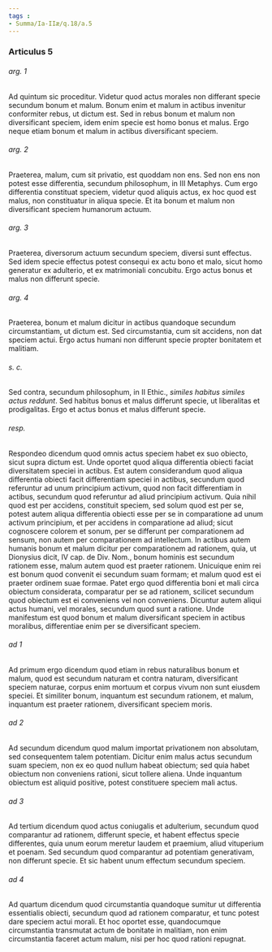 ```yaml
---
tags : 
- Summa/Ia-IIæ/q.18/a.5
---
```


### Articulus 5

###### arg. 1
Ad quintum sic proceditur. Videtur quod actus morales non differant specie secundum bonum et malum. Bonum enim et malum in actibus invenitur conformiter rebus, ut dictum est. Sed in rebus bonum et malum non diversificant speciem, idem enim specie est homo bonus et malus. Ergo neque etiam bonum et malum in actibus diversificant speciem.

###### arg. 2
Praeterea, malum, cum sit privatio, est quoddam non ens. Sed non ens non potest esse differentia, secundum philosophum, in III Metaphys. Cum ergo differentia constituat speciem, videtur quod aliquis actus, ex hoc quod est malus, non constituatur in aliqua specie. Et ita bonum et malum non diversificant speciem humanorum actuum.

###### arg. 3
Praeterea, diversorum actuum secundum speciem, diversi sunt effectus. Sed idem specie effectus potest consequi ex actu bono et malo, sicut homo generatur ex adulterio, et ex matrimoniali concubitu. Ergo actus bonus et malus non differunt specie.

###### arg. 4
Praeterea, bonum et malum dicitur in actibus quandoque secundum circumstantiam, ut dictum est. Sed circumstantia, cum sit accidens, non dat speciem actui. Ergo actus humani non differunt specie propter bonitatem et malitiam.

###### s. c.
Sed contra, secundum philosophum, in II Ethic., *similes habitus similes actus reddunt*. Sed habitus bonus et malus differunt specie, ut liberalitas et prodigalitas. Ergo et actus bonus et malus differunt specie.

###### resp.
Respondeo dicendum quod omnis actus speciem habet ex suo obiecto, sicut supra dictum est. Unde oportet quod aliqua differentia obiecti faciat diversitatem speciei in actibus. Est autem considerandum quod aliqua differentia obiecti facit differentiam speciei in actibus, secundum quod referuntur ad unum principium activum, quod non facit differentiam in actibus, secundum quod referuntur ad aliud principium activum. Quia nihil quod est per accidens, constituit speciem, sed solum quod est per se, potest autem aliqua differentia obiecti esse per se in comparatione ad unum activum principium, et per accidens in comparatione ad aliud; sicut cognoscere colorem et sonum, per se differunt per comparationem ad sensum, non autem per comparationem ad intellectum. In actibus autem humanis bonum et malum dicitur per comparationem ad rationem, quia, ut Dionysius dicit, IV cap. de Div. Nom., bonum hominis est secundum rationem esse, malum autem quod est praeter rationem. Unicuique enim rei est bonum quod convenit ei secundum suam formam; et malum quod est ei praeter ordinem suae formae. Patet ergo quod differentia boni et mali circa obiectum considerata, comparatur per se ad rationem, scilicet secundum quod obiectum est ei conveniens vel non conveniens. Dicuntur autem aliqui actus humani, vel morales, secundum quod sunt a ratione. Unde manifestum est quod bonum et malum diversificant speciem in actibus moralibus, differentiae enim per se diversificant speciem.

###### ad 1
Ad primum ergo dicendum quod etiam in rebus naturalibus bonum et malum, quod est secundum naturam et contra naturam, diversificant speciem naturae, corpus enim mortuum et corpus vivum non sunt eiusdem speciei. Et similiter bonum, inquantum est secundum rationem, et malum, inquantum est praeter rationem, diversificant speciem moris.

###### ad 2
Ad secundum dicendum quod malum importat privationem non absolutam, sed consequentem talem potentiam. Dicitur enim malus actus secundum suam speciem, non ex eo quod nullum habeat obiectum; sed quia habet obiectum non conveniens rationi, sicut tollere aliena. Unde inquantum obiectum est aliquid positive, potest constituere speciem mali actus.

###### ad 3
Ad tertium dicendum quod actus coniugalis et adulterium, secundum quod comparantur ad rationem, differunt specie, et habent effectus specie differentes, quia unum eorum meretur laudem et praemium, aliud vituperium et poenam. Sed secundum quod comparantur ad potentiam generativam, non differunt specie. Et sic habent unum effectum secundum speciem.

###### ad 4
Ad quartum dicendum quod circumstantia quandoque sumitur ut differentia essentialis obiecti, secundum quod ad rationem comparatur, et tunc potest dare speciem actui morali. Et hoc oportet esse, quandocumque circumstantia transmutat actum de bonitate in malitiam, non enim circumstantia faceret actum malum, nisi per hoc quod rationi repugnat.

